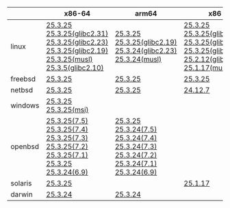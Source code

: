 ||x86-64|arm64|x86|ppc64le|armv7|armel|
| --- | --- | --- | --- | --- | --- | --- |
|linux|[25.3.25](https://github.com/roswell/sbcl_head/releases/download/25.3.25/sbcl-25.3.25-x86-64-linux-binary.tar.bz2)<br />[25.3.25(glibc2.31)](https://github.com/roswell/sbcl_head/releases/download/25.3.25/sbcl-25.3.25-x86-64-linux-glibc2.31-binary.tar.bz2)<br />[25.3.25(glibc2.23)](https://github.com/roswell/sbcl_head/releases/download/25.3.25/sbcl-25.3.25-x86-64-linux-glibc2.23-binary.tar.bz2)<br />[25.3.25(glibc2.19)](https://github.com/roswell/sbcl_head/releases/download/25.3.25/sbcl-25.3.25-x86-64-linux-glibc2.19-binary.tar.bz2)<br />[25.3.25(musl)](https://github.com/roswell/sbcl_head/releases/download/25.3.25/sbcl-25.3.25-x86-64-linux-musl-binary.tar.bz2)<br />[25.3.5(glibc2.10)](https://github.com/roswell/sbcl_head/releases/download/25.3.5/sbcl-25.3.5-x86-64-linux-glibc2.10-binary.tar.bz2)<br />|[25.3.25](https://github.com/roswell/sbcl_head/releases/download/25.3.25/sbcl-25.3.25-arm64-linux-binary.tar.bz2)<br />[25.3.25(glibc2.19)](https://github.com/roswell/sbcl_head/releases/download/25.3.25/sbcl-25.3.25-arm64-linux-glibc2.19-binary.tar.bz2)<br />[25.3.24(glibc2.23)](https://github.com/roswell/sbcl_head/releases/download/25.3.24/sbcl-25.3.24-arm64-linux-glibc2.23-binary.tar.bz2)<br />[25.3.24(musl)](https://github.com/roswell/sbcl_head/releases/download/25.3.24/sbcl-25.3.24-arm64-linux-musl-binary.tar.bz2)<br />|[25.3.25](https://github.com/roswell/sbcl_head/releases/download/25.3.25/sbcl-25.3.25-x86-linux-binary.tar.bz2)<br />[25.3.25(glibc2.31)](https://github.com/roswell/sbcl_head/releases/download/25.3.25/sbcl-25.3.25-x86-linux-glibc2.31-binary.tar.bz2)<br />[25.3.25(glibc2.23)](https://github.com/roswell/sbcl_head/releases/download/25.3.25/sbcl-25.3.25-x86-linux-glibc2.23-binary.tar.bz2)<br />[25.3.25(glibc2.19)](https://github.com/roswell/sbcl_head/releases/download/25.3.25/sbcl-25.3.25-x86-linux-glibc2.19-binary.tar.bz2)<br />[25.2.12(glibc2.10)](https://github.com/roswell/sbcl_head/releases/download/25.2.12/sbcl-25.2.12-x86-linux-glibc2.10-binary.tar.bz2)<br />[25.1.17(musl)](https://github.com/roswell/sbcl_head/releases/download/25.1.17/sbcl-25.1.17-x86-linux-musl-binary.tar.bz2)<br />|[25.3.25](https://github.com/roswell/sbcl_head/releases/download/25.3.25/sbcl-25.3.25-ppc64le-linux-binary.tar.bz2)<br />[25.3.25(glibc2.19)](https://github.com/roswell/sbcl_head/releases/download/25.3.25/sbcl-25.3.25-ppc64le-linux-glibc2.19-binary.tar.bz2)<br />[25.3.24(glibc2.23)](https://github.com/roswell/sbcl_head/releases/download/25.3.24/sbcl-25.3.24-ppc64le-linux-glibc2.23-binary.tar.bz2)<br />|[25.3.24](https://github.com/roswell/sbcl_head/releases/download/25.3.24/sbcl-25.3.24-armv7-linux-binary.tar.bz2)<br />|[25.1.17](https://github.com/roswell/sbcl_head/releases/download/25.1.17/sbcl-25.1.17-armel-linux-binary.tar.bz2)<br />|
|freebsd|[25.3.25](https://github.com/roswell/sbcl_head/releases/download/25.3.25/sbcl-25.3.25-x86-64-freebsd-binary.tar.bz2)<br />|[25.3.25](https://github.com/roswell/sbcl_head/releases/download/25.3.25/sbcl-25.3.25-arm64-freebsd-binary.tar.bz2)<br />|[25.3.25](https://github.com/roswell/sbcl_head/releases/download/25.3.25/sbcl-25.3.25-x86-freebsd-binary.tar.bz2)<br />||||
|netbsd|[25.3.25](https://github.com/roswell/sbcl_head/releases/download/25.3.25/sbcl-25.3.25-x86-64-netbsd-binary.tar.bz2)<br />|[25.3.25](https://github.com/roswell/sbcl_head/releases/download/25.3.25/sbcl-25.3.25-arm64-netbsd-binary.tar.bz2)<br />|[24.12.7](https://github.com/roswell/sbcl_head/releases/download/24.12.7/sbcl-24.12.7-x86-netbsd-binary.tar.bz2)<br />||||
|windows|[25.3.25](https://github.com/roswell/sbcl_head/releases/download/25.3.25/sbcl-25.3.25-x86-64-windows-binary.tar.bz2)<br />[25.3.25(msi)](https://github.com/roswell/sbcl_head/releases/download/25.3.25/sbcl-25.3.25-x86-64-windows-binary.msi)<br />||||||
|openbsd|[25.3.25(7.5)](https://github.com/roswell/sbcl_head/releases/download/25.3.25/sbcl-25.3.25-x86-64-openbsd-7.5-binary.tar.bz2)<br />[25.3.25(7.4)](https://github.com/roswell/sbcl_head/releases/download/25.3.25/sbcl-25.3.25-x86-64-openbsd-7.4-binary.tar.bz2)<br />[25.3.25(7.3)](https://github.com/roswell/sbcl_head/releases/download/25.3.25/sbcl-25.3.25-x86-64-openbsd-7.3-binary.tar.bz2)<br />[25.3.25(7.2)](https://github.com/roswell/sbcl_head/releases/download/25.3.25/sbcl-25.3.25-x86-64-openbsd-7.2-binary.tar.bz2)<br />[25.3.25(7.1)](https://github.com/roswell/sbcl_head/releases/download/25.3.25/sbcl-25.3.25-x86-64-openbsd-7.1-binary.tar.bz2)<br />[25.3.25](https://github.com/roswell/sbcl_head/releases/download/25.3.25/sbcl-25.3.25-x86-64-openbsd-binary.tar.bz2)<br />[25.3.24(6.9)](https://github.com/roswell/sbcl_head/releases/download/25.3.24/sbcl-25.3.24-x86-64-openbsd-6.9-binary.tar.bz2)<br />|[25.3.25](https://github.com/roswell/sbcl_head/releases/download/25.3.25/sbcl-25.3.25-arm64-openbsd-binary.tar.bz2)<br />[25.3.24(7.5)](https://github.com/roswell/sbcl_head/releases/download/25.3.24/sbcl-25.3.24-arm64-openbsd-7.5-binary.tar.bz2)<br />[25.3.24(7.4)](https://github.com/roswell/sbcl_head/releases/download/25.3.24/sbcl-25.3.24-arm64-openbsd-7.4-binary.tar.bz2)<br />[25.3.24(7.3)](https://github.com/roswell/sbcl_head/releases/download/25.3.24/sbcl-25.3.24-arm64-openbsd-7.3-binary.tar.bz2)<br />[25.3.24(7.2)](https://github.com/roswell/sbcl_head/releases/download/25.3.24/sbcl-25.3.24-arm64-openbsd-7.2-binary.tar.bz2)<br />[25.3.24(7.1)](https://github.com/roswell/sbcl_head/releases/download/25.3.24/sbcl-25.3.24-arm64-openbsd-7.1-binary.tar.bz2)<br />[25.3.24(6.9)](https://github.com/roswell/sbcl_head/releases/download/25.3.24/sbcl-25.3.24-arm64-openbsd-6.9-binary.tar.bz2)<br />|||||
|solaris|[25.3.25](https://github.com/roswell/sbcl_head/releases/download/25.3.25/sbcl-25.3.25-x86-64-solaris-binary.tar.bz2)<br />||[25.1.17](https://github.com/roswell/sbcl_head/releases/download/25.1.17/sbcl-25.1.17-x86-solaris-binary.tar.bz2)<br />||||
|darwin|[25.3.24](https://github.com/roswell/sbcl_head/releases/download/25.3.24/sbcl-25.3.24-x86-64-darwin-binary.tar.bz2)<br />|[25.3.24](https://github.com/roswell/sbcl_head/releases/download/25.3.24/sbcl-25.3.24-arm64-darwin-binary.tar.bz2)<br />|||||
